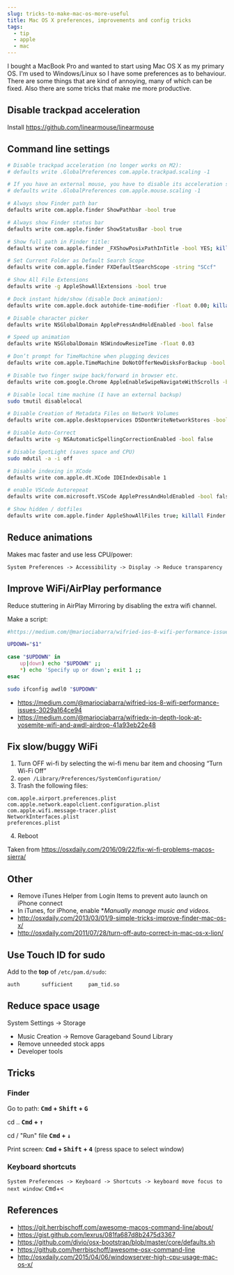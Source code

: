 ```yaml
---
slug: tricks-to-make-mac-os-more-useful
title: Mac OS X preferences, improvements and config tricks
tags:
  - tip
  - apple
  - mac
---
```


I bought a MacBook Pro and wanted to start using Mac OS X as my primary OS. I'm used to Windows/Linux so I have some preferences as to behaviour. There are some things that are kind of annoying, many of which can be fixed. Also there are some tricks that make me more productive.

## Disable trackpad acceleration

Install https://github.com/linearmouse/linearmouse

## Command line settings

```bash
# Disable trackpad acceleration (no longer works on M2):
# defaults write .GlobalPreferences com.apple.trackpad.scaling -1

# If you have an external mouse, you have to disable its acceleration separately (no longer works on M2):
# defaults write .GlobalPreferences com.apple.mouse.scaling -1

# Always show Finder path bar
defaults write com.apple.finder ShowPathbar -bool true

# Always show Finder status bar
defaults write com.apple.finder ShowStatusBar -bool true

# Show full path in Finder title:
defaults write com.apple.finder _FXShowPosixPathInTitle -bool YES; killall Finder

# Set Current Folder as Default Search Scope
defaults write com.apple.finder FXDefaultSearchScope -string "SCcf"

# Show All File Extensions
defaults write -g AppleShowAllExtensions -bool true

# Dock instant hide/show (disable Dock animation):
defaults write com.apple.dock autohide-time-modifier -float 0.00; killall Dock

# Disable character picker
defaults write NSGlobalDomain ApplePressAndHoldEnabled -bool false

# Speed up animation
defaults write NSGlobalDomain NSWindowResizeTime -float 0.03

# Don’t prompt for TimeMachine when plugging devices
defaults write com.apple.TimeMachine DoNotOfferNewDisksForBackup -bool true

# Disable two finger swipe back/forward in browser etc.
defaults write com.google.Chrome AppleEnableSwipeNavigateWithScrolls -bool FALSE

# Disable local time machine (I have an external backup)
sudo tmutil disablelocal

# Disable Creation of Metadata Files on Network Volumes
defaults write com.apple.desktopservices DSDontWriteNetworkStores -bool true

# Disable Auto-Correct
defaults write -g NSAutomaticSpellingCorrectionEnabled -bool false

# Disable SpotLight (saves space and CPU)
sudo mdutil -a -i off

# Disable indexing in XCode
defaults write com.apple.dt.XCode IDEIndexDisable 1

# enable VSCode Autorepeat
defaults write com.microsoft.VSCode ApplePressAndHoldEnabled -bool false

# Show hidden / dotfiles
defaults write com.apple.finder AppleShowAllFiles true; killall Finder 
```

## Reduce animations

Makes mac faster and use less CPU/power:

`System Preferences -> Accessibility -> Display -> Reduce transparency`

## Improve WiFi/AirPlay performance

Reduce stuttering in AirPlay Mirroring by disabling the extra wifi channel.

Make a script:

```bash
#https://medium.com/@mariociabarra/wifried-ios-8-wifi-performance-issues-3029a1$

UPDOWN="$1"

case "$UPDOWN" in
    up|down) echo "$UPDOWN" ;;
    *) echo 'Specify up or down'; exit 1 ;;
esac

sudo ifconfig awdl0 "$UPDOWN"
```

* https://medium.com/@mariociabarra/wifried-ios-8-wifi-performance-issues-3029a164ce94
* https://medium.com/@mariociabarra/wifriedx-in-depth-look-at-yosemite-wifi-and-awdl-airdrop-41a93eb22e48

## Fix slow/buggy WiFi

1. Turn OFF wi-fi by selecting the wi-fi menu bar item and choosing “Turn Wi-Fi Off”
2. `open /Library/Preferences/SystemConfiguration/`
3. Trash the following files:
```
com.apple.airport.preferences.plist
com.apple.network.eapolclient.configuration.plist
com.apple.wifi.message-tracer.plist
NetworkInterfaces.plist
preferences.plist
```
4. Reboot

Taken from https://osxdaily.com/2016/09/22/fix-wi-fi-problems-macos-sierra/

## Other

* Remove iTunes Helper from Login Items to prevent auto launch on iPhone connect
* In iTunes, for iPhone, enable **Manually manage music and videos*.
* http://osxdaily.com/2013/03/01/9-simple-tricks-improve-finder-mac-os-x/
* http://osxdaily.com/2011/07/28/turn-off-auto-correct-in-mac-os-x-lion/

## Use Touch ID for sudo

Add to the **top** of `/etc/pam.d/sudo`:

```
auth       sufficient     pam_tid.so
```

## Reduce space usage

System Settings -> Storage
- Music Creation -> Remove Garageband Sound Library
- Remove unneeded stock apps
- Developer tools

## Tricks

### Finder

Go to path: **<kbd>Cmd</kbd> + <kbd>Shift</kbd> + <kbd>G</kbd>**

cd .. **<kbd>Cmd</kbd> + <kbd>↑</kbd>**

cd / "Run" file **<kbd>Cmd</kbd> + <kbd>↓</kbd>**

Print screen: **<kbd>Cmd</kbd> + <kbd>Shift</kbd> + <kbd>4</kbd>** (press space to select window)

### Keyboard shortcuts

`System Preferences -> Keyboard -> Shortcuts -> keyboard move focus to next window`: <kbd>Cmd</kbd>+<kbd><</kbd>

## References

* https://git.herrbischoff.com/awesome-macos-command-line/about/
* https://gist.github.com/lexrus/081fa687d8b2475d3367
* https://github.com/divio/osx-bootstrap/blob/master/core/defaults.sh
* https://github.com/herrbischoff/awesome-osx-command-line
* http://osxdaily.com/2015/04/06/windowserver-high-cpu-usage-mac-os-x/
